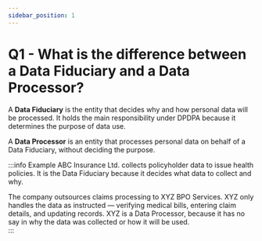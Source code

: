```yaml
---
sidebar_position: 1
---
```


# Q1 - What is the difference between a Data Fiduciary and a Data Processor?

A **Data Fiduciary** is the entity that decides why and how personal data will be processed. It holds the main responsibility under DPDPA because it determines the purpose of data use.  

A **Data Processor** is an entity that processes personal data on behalf of a Data Fiduciary, without deciding the purpose.  

:::info Example
ABC Insurance Ltd. collects policyholder data to issue health policies. It is the Data Fiduciary because it decides what data to collect and why.  

The company outsources claims processing to XYZ BPO Services. XYZ only handles the data as instructed — verifying medical bills, entering claim details, and updating records. XYZ is a Data Processor, because it has no say in why the data was collected or how it will be used.  
:::

